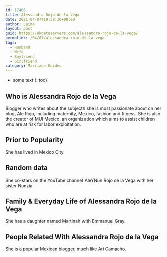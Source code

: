 ```yaml
---
id: 17466
title: Alessandra Rojo de la Vega
date: 2021-04-07T19:39:10+00:00
author: Laima
layout: post
guid: https://ukdataservers.com/alessandra-rojo-de-la-vega/
permalink: /04/07/alessandra-rojo-de-la-vega
tags:
  - Husband
  - Wife
  - Boyfriend
  - Girlfriend
category: Marriage Guides
---
```


* some text
{: toc}


## Who is Alessandra Rojo de la Vega
                  
                  
                  
Blogger who writes about the subjects she is most passionate about on her blog, Ale Rojo, including maternity, Mexico, fashion and fitness. She is also the creator of MUI Mexico, an organization which aims to assist children who are at risk for labor exploitation. 
                  
              
            
              
            
                
                
                
## Prior to Popularity
                  
                  
                  
She has lived in Mexico City. 
                  
              
            
              
            
                
                
                
## Random data
                  
                  
                  
She co-stars on the YouTube channel AleYNun Rojo de la Vega with her sister Nunzia.
                  
              
            
              
            
                
                
                
## Family & Everyday Life of Alessandra Rojo de la Vega
                  
                  
                  
She has a daughter named Martinah with Emmanuel Gray. 
                  
              
            
              
            
                
                
                
## People Related With Alessandra Rojo de la Vega
                  
                  
                  
She is a popular Mexican blogger, much like Ari Camacho.
                  
              
            
              
            
                
              
            
              
              
            
            
              
            
          
          
          